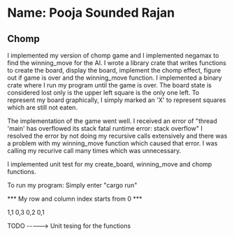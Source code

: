 # Name: Pooja Sounded Rajan
## Chomp

I implemented my version of chomp game and I implemented negamax to find the winning_move for the AI.
I wrote a library crate that writes functions to create the board, display the board, implement the chomp
effect, figure out if game is over and the winning_move function. I implemented a binary crate where I run my program
until the game is over. The board state is considered lost only is the upper left square is the only one left.
To represent my board graphically, I simply marked an 'X' to represent squares which are still not eaten.

The implementation of the game went well. I received an error of "thread 'main' has overflowed its stack
fatal runtime error: stack overflow"
I resolved the error by not doing my recursive calls extensively and there was a problem with my
winning_move function which caused that error. I was calling my recurive call many times which was unnecessary.

I implemented unit test for my create_board, winning_move and chomp functions.

To run my program:
Simply enter "cargo run"

*** My row and column index starts from 0 ***

1,1
0,3
0,2
0,1

TODO
-----> Unit tesing for the functions

